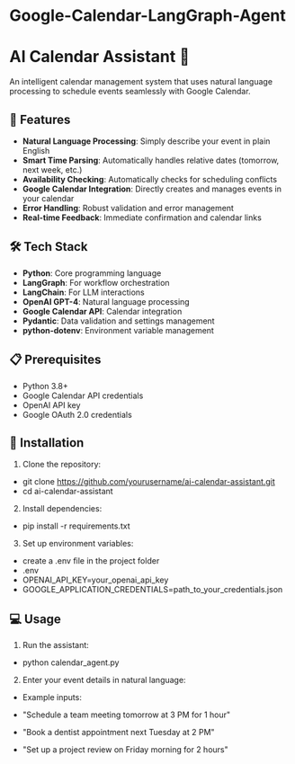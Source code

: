 # Google-Calendar-LangGraph-Agent

# AI Calendar Assistant 🤖 

An intelligent calendar management system that uses natural language processing to schedule events seamlessly with Google Calendar.

## 🌟 Features

- **Natural Language Processing**: Simply describe your event in plain English
- **Smart Time Parsing**: Automatically handles relative dates (tomorrow, next week, etc.)
- **Availability Checking**: Automatically checks for scheduling conflicts
- **Google Calendar Integration**: Directly creates and manages events in your calendar
- **Error Handling**: Robust validation and error management
- **Real-time Feedback**: Immediate confirmation and calendar links

## 🛠️ Tech Stack

- **Python**: Core programming language
- **LangGraph**: For workflow orchestration
- **LangChain**: For LLM interactions
- **OpenAI GPT-4**: Natural language processing
- **Google Calendar API**: Calendar integration
- **Pydantic**: Data validation and settings management
- **python-dotenv**: Environment variable management

## 📋 Prerequisites

- Python 3.8+
- Google Calendar API credentials
- OpenAI API key
- Google OAuth 2.0 credentials

## 🚀 Installation

1. Clone the repository:
- git clone https://github.com/yourusername/ai-calendar-assistant.git
- cd ai-calendar-assistant

2. Install dependencies:
- pip install -r requirements.txt

3. Set up environment variables:
- create a .env file in the project folder
- .env
- OPENAI_API_KEY=your_openai_api_key
- GOOGLE_APPLICATION_CREDENTIALS=path_to_your_credentials.json


## 💻 Usage

1. Run the assistant:
- python calendar_agent.py
 
2. Enter your event details in natural language:
- Example inputs:

- "Schedule a team meeting tomorrow at 3 PM for 1 hour"
- "Book a dentist appointment next Tuesday at 2 PM"
- "Set up a project review on Friday morning for 2 hours"

   
